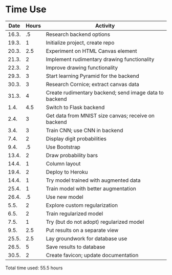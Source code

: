 # Time Use

|Date|Hours|Activity|
|-----|-----|--------|
|16.3.|.5|Research backend options|
|19.3.|1|Initialize project, create repo|
|20.3.|2.5|Experiment on HTML Canvas element|
|21.3.|2|Implement rudimentary drawing functionality|
|22.3.|2|Improve drawing functionality|
|29.3.|3|Start learning Pyramid for the backend|
|30.3.|3|Research Cornice; extract canvas data|
|31.3.|4|Create rudimentary backend; send image data to backend|
|1.4.|4.5|Switch to Flask backend|
|2.4.|3|Get data from MNIST size canvas; receive on backend|
|3.4.|3|Train CNN; use CNN in backend|
|7.4.|2|Display digit probabilities|
|9.4.|.5|Use Bootstrap|
|13.4.|2|Draw probability bars|
|14.4.|1|Column layout|
|19.4.|2|Deploy to Heroku|
|14.4.|1|Try model trained with augmented data|
|25.4.|1|Train model with better augmentation|
|26.4.|.5|Use new model|
|5.5.|2|Explore custom regularization|
|6.5.|2|Train regularized model|
|7.5.|1|Try (but do not adopt) regularized model|
|9.5.|2.5|Put results on a separate view|
|25.5.|2.5|Lay groundwork for database use|
|26.5.|5|Save results to database|
|30.5.|2|Create favicon; update documentation|

Total time used: 55.5 hours
